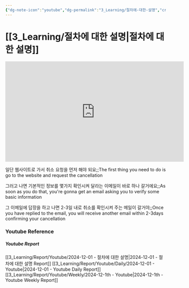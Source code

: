 ```yaml
---
{"dg-note-icon":"youtube","dg-permalink":"3_Learning/절차에-대한-설명","created-date":"2024-12-01 12:50:53 pm","date":"2024-12-01","type":"youtube","tags":["youtube","english","flashcards"],"aliases":null,"youtuber":"빨모쌤","channelName":"라이브 아카데미","link":"https://www.youtube.com/watch?v=Xhdouv8VfvE","img":"https://img.youtube.com/vi/Xhdouv8VfvE/0.jpg","dg-publish":true,"permalink":"/3_Learning/절차에-대한-설명/","dgPassFrontmatter":true,"noteIcon":"youtube"}
---
```


# [[3_Learning/절차에 대한 설명\|절차에 대한 설명]]


<div class="container-root"><span></span></div><div><div class="container-root"><iframe width="560" height="315" src="https://www.youtube.com/embed/Xhdouv8VfvE" title="YouTube video player" frameborder="0" allow="accelerometer; autoplay; clipboard-write; encrypted-media; gyroscope; picture-in-picture; web-share" allowfullscreen=""></iframe></div></div>

일단 웹사이트로 가서 취소 요청을 먼저 해야 되요;;The first thing you need to do is go to the website and request the cancellation
<!--SR:!2024-12-16,2,230-->
그러고 나면 기본적인 정보를 몇가지 확인시켜 달라는 이메일이 바로 하나 갈거에요;;As soon as you do that, you're gonna get an email asking you to verify some basic information
<!--SR:!2024-12-18,3,230-->
그 이메일에 답장을 하고 나면 2-3일 내로 취소를 확인시켜 주는 메일이 갈거야;;Once you have replied to the email, you will receive another email within 2-3days confirming your cancellation
<!--SR:!2024-12-16,2,230-->















### Youtube Reference
##### Youtube Report
[[3_Learning/Report/Youtube/2024-12-01 - 절차에 대한 설명\|2024-12-01 - 절차에 대한 설명 Report]]
[[3_Learning/Report/Youtube/Daily/2024-12-01 - Youtube\|2024-12-01 - Youtube Daily Report]]
[[3_Learning/Report/Youtube/Weekly/2024-12-1th - Youtube\|2024-12-1th - Youtube Weekly Report]]

